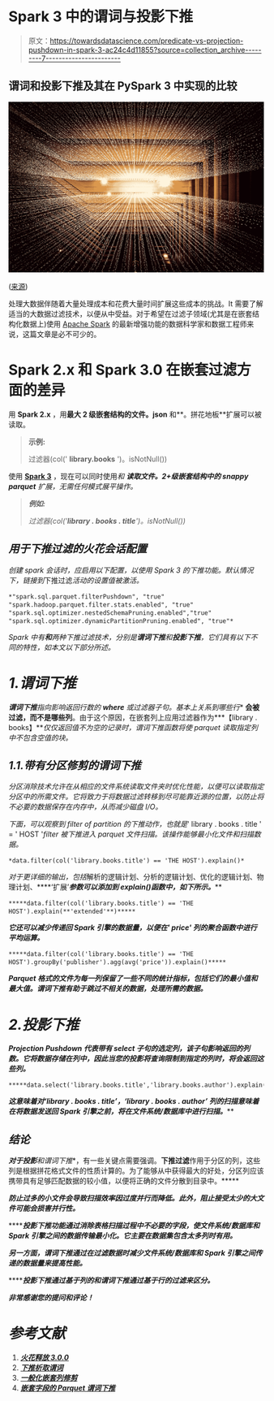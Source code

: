 # Spark 3 中的谓词与投影下推

> 原文：<https://towardsdatascience.com/predicate-vs-projection-pushdown-in-spark-3-ac24c4d11855?source=collection_archive---------7----------------------->

## 谓词和投影下推及其在 PySpark 3 中实现的比较

![](img/9fd66b41f4ef2eff9d45b6935cb7160e.png)

([来源](https://unsplash.com/photos/LqKhnDzSF-8))

处理大数据伴随着大量处理成本和花费大量时间扩展这些成本的挑战。It 需要了解适当的大数据过滤技术，以便从中受益。对于希望在过滤子领域(尤其是在嵌套结构化数据上)使用 [Apache Spark](https://spark.apache.org/) 的最新增强功能的数据科学家和数据工程师来说，这篇文章是必不可少的。

# Spark 2.x 和 Spark 3.0 在嵌套过滤方面的差异

用 **Spark 2.x** ，用**最大 2 级嵌套结构的文件。json** 和**。拼花地板**扩展可以被读取。

> **示例:**
> 
> 过滤器(col(' **library.books** ')。isNotNull())

使用 [**Spark 3**](https://spark.apache.org/releases/spark-release-3-0-0.html) ，现在可以同时使用*和 ***读取文件。2+级嵌套结构中的 snappy parquet*** 扩展，无需任何模式展平操作。*

> ***例如:***
> 
> *过滤器(col('**library . books . title**')。isNotNull())*

## *用于下推过滤的火花会话配置*

*创建 spark 会话时，应启用以下配置，以使用 Spark 3 的下推功能。默认情况下，链接到*下推过滤*活动的设置值被激活。*

```
*"spark.sql.parquet.filterPushdown", "true"
"spark.hadoop.parquet.filter.stats.enabled", "true"
"spark.sql.optimizer.nestedSchemaPruning.enabled","true"
"spark.sql.optimizer.dynamicPartitionPruning.enabled", "true"*
```

*Spark 中有**和**两种下推过滤技术，分别是**谓词下推**和**投影下推**，它们具有以下不同的特性，如本文以下部分所述。*

# *1.谓词下推*

***谓词下推**指向影响返回行数的 **where** 或**过滤器**子句。基本上关系到**哪些行** **会被过滤，而不是哪些列**。由于这个原因，在嵌套列上应用过滤器作为***【library . books】***仅仅返回值不为空的记录时，谓词下推函数将使 parquet 读取指定列中不包含空值的块。*

## *1.1.带有分区修剪的谓词下推*

*分区消除技术允许在从相应的文件系统读取文件夹时优化性能，以便可以读取指定分区中的所需文件。它将致力于将数据过滤转移到尽可能靠近源的位置，以防止将不必要的数据保存在内存中，从而减少磁盘 I/O。*

*下面，可以观察到 filter of partition 的下推动作，也就是*' library . books . title ' = ' HOST '*filter 被下推进入 *parquet* 文件扫描。该操作能够最小化文件和扫描数据。*

```
*data.filter(col('library.books.title') == 'THE HOST').explain()*
```

*对于更详细的输出，包括*解析的逻辑计划、分析的逻辑计划、优化的逻辑计划、物理计划、****‘扩展’***参数可以添加到 explain()函数中，如下所示。*****

```
*****data.filter(col('library.books.title') == 'THE HOST').explain(**'extended'**)*****
```

*****它还可以减少传递回 Spark 引擎的数据量，以便在' *price'* 列的聚合函数中进行平均运算。*****

```
*****data.filter(col('library.books.title') == 'THE HOST').groupBy('publisher').agg(avg('price')).explain()*****
```

*****Parquet 格式的文件为每一列保留了一些不同的统计指标，包括它们的最小值和最大值。谓词下推有助于跳过不相关的数据，处理所需的数据。*****

# *****2.投影下推*****

*******Projection Pushdown** 代表带有 **select** 子句的选定列，该子句影响返回的列数。它将数据存储在**列**中，因此当您的投影将查询限制到指定的列时，将会返回这些列。*****

```
*****data.select('library.books.title','library.books.author').explain()*****
```

*****这意味着对*‘library . books . title’，‘library . books . author’*
列的扫描意味着在将数据发送回 Spark 引擎之前，将在文件系统/数据库中进行扫描。*****

## *******结论*******

*****对于**投影**和**谓词下推**，有一些关键点需要强调。**下推过滤**作用于分区的列，这些列是根据拼花格式文件的性质计算的。为了能够从中获得最大的好处，分区列应该携带具有足够匹配数据的较小值，以便将正确的文件分散到目录中。*****

*****防止过多的小文件会导致扫描效率因过度并行而降低。此外，阻止接受太少的大文件可能会损害并行性。*****

*******投影下推**功能通过消除表格扫描过程中不必要的字段，使文件系统/数据库和 Spark 引擎之间的数据传输最小化。它主要在数据集包含太多列时有用。*****

*****另一方面，**谓词下推**通过在过滤数据时减少文件系统/数据库和 Spark 引擎之间传递的数据量来提高性能。*****

*******投影下推**通过**基于列的**和**谓词下推**通过**基于行的过滤**来区分。*****

*****非常感谢您的提问和评论！*****

# *******参考文献*******

1.  *****[火花释放 3.0.0](https://spark.apache.org/releases/spark-release-3-0-0.html)*****
2.  *****[下推析取谓词](https://issues.apache.org/jira/browse/SPARK-27699)*****
3.  *****[一般化嵌套列修剪](https://issues.apache.org/jira/browse/SPARK-25603)*****
4.  *****[嵌套字段的 Parquet 谓词下推](https://issues.apache.org/jira/browse/SPARK-17636)*****